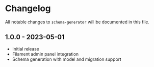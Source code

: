 # Changelog

All notable changes to `schema-generator` will be documented in this file.

## 1.0.0 - 2023-05-01

-   Initial release
-   Filament admin panel integration
-   Schema generation with model and migration support
